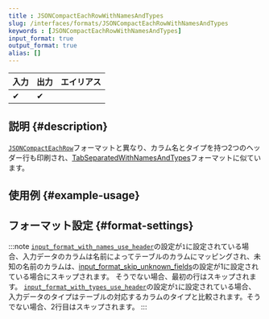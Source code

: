 ```yaml
---
title : JSONCompactEachRowWithNamesAndTypes
slug: /interfaces/formats/JSONCompactEachRowWithNamesAndTypes
keywords : [JSONCompactEachRowWithNamesAndTypes]
input_format: true
output_format: true
alias: []
---
```


| 入力 | 出力 | エイリアス |
|-------|--------|-------|
| ✔     | ✔      |       |

## 説明 {#description}

[`JSONCompactEachRow`](./JSONCompactEachRow.md)フォーマットと異なり、カラム名とタイプを持つ2つのヘッダー行も印刷され、[TabSeparatedWithNamesAndTypes](../TabSeparated/TabSeparatedWithNamesAndTypes.md)フォーマットに似ています。

## 使用例 {#example-usage}

## フォーマット設定 {#format-settings}

:::note
[`input_format_with_names_use_header`](/operations/settings/settings-formats.md/#input_format_with_names_use_header)の設定が`1`に設定されている場合、入力データのカラムは名前によってテーブルのカラムにマッピングされ、未知の名前のカラムは、[input_format_skip_unknown_fields](/operations/settings/settings-formats.md/#input_format_skip_unknown_fields)の設定が1に設定されている場合にスキップされます。
そうでない場合、最初の行はスキップされます。
[`input_format_with_types_use_header`](/operations/settings/settings-formats.md/#input_format_with_types_use_header)の設定が`1`に設定されている場合、入力データのタイプはテーブルの対応するカラムのタイプと比較されます。そうでない場合、2行目はスキップされます。
:::
